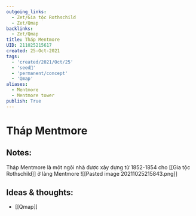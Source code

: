 ```yaml
---
outgoing_links:
  - Zet/Gia tộc Rothschild
  - Zet/Qmap
backlinks:
  - Zet/Qmap
title: Tháp Mentmore
UID: 211025215617
created: 25-Oct-2021
tags:
  - 'created/2021/Oct/25'
  - 'seed🥜'
  - 'permanent/concept'
  - 'Qmap'
aliases:
  - Mentmore
  - Mentmore tower
publish: True
---
```

# Tháp Mentmore

## Notes:
Tháp Mentmore là một ngôi nhà được xây dựng từ 1852-1854 cho [[Gia tộc Rothschild]] ở làng Mentmore
![[Pasted image 20211025215843.png]]

## Ideas & thoughts:
- [[Qmap]]

